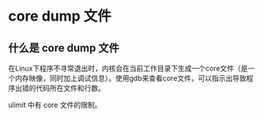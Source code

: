 # core dump 文件

## 什么是 core dump 文件

在Linux下程序不寻常退出时，内核会在当前工作目录下生成一个core文件（是一个内存映像，同时加上调试信息）。使用gdb来查看core文件，可以指示出导致程序出错的代码所在文件和行数。

ulimit 中有 core 文件的限制。
